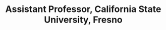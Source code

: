 ---
name: Mario Banuelos
title: Assistant Professor, California State University, Fresno
modal-id: 1
img: banuelos.jpg    
alt: Picture of
topic: TAct - Optimal search through activation function space
bio: I was born and raised in the small, agricultural town of Delano, California. I went on to earn my B.A. in Mathematics from California State University, Fresno (Fresno State) and I obtained my Ph.D. in Applied Mathematics from the University of California, Merced under the guidance of my advisor Prof. Suzanne Sindi. I am currently an Assistant Professor of Mathematics at Fresno State. My research interests include mathematical biology, optimization, statistical models for genome evolution, and data science. Most data I consider in my work is low quality or corrupted by noise, and I am working on developing and applying machine learning methods for arbitrary architectures with applications in signal reconstruction. Instead of relying on high quality and often expensive data to improve results, I am applying these machine learning models to a multitude of low-quality biological (e.g., genomics) data of related individuals or species.
website: https://www.mbgmath.com/
tags: oral
featuredOrder: 18
---